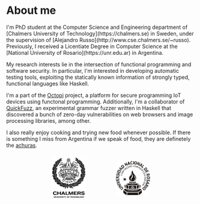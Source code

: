 # About me

<div class="justified">
I'm PhD student at the Computer Science and Engineering department of [Chalmers
University of Technology](https://chalmers.se) in Sweden, under the supervision
of [Alejandro Russo](http://www.cse.chalmers.se/~russo). Previously, I received
a Licentiate Degree in Computer Science at the [National University of
Rosario](https://unr.edu.ar) in Argentina.

My research interests lie in the intersection of functional programming and
software security. In particular, I'm interested in developing automatic testing
tools, exploiting the statically known information of strongly typed, functional
languages like Haskell.

I'm a part of the [Octopi](https://octopi.chalmers.se) project, a platform for
secure programming IoT devices using functonal programming. Additionally, I'm a
collaborator of [QuickFuzz](http://quickfuzz.org), an experimental grammar
fuzzer written in Haskell that discovered a bunch of zero-day vulnerabilities on
web browsers and image processing libraries, among other.

I also really enjoy cooking and trying new food whenever possible. If there is
something I miss from Argentina if we speak of food, they are definetely the
[achuras](../assets/img/achuras.jpg).
</div>

<div style="text-align: center;">
<img src="../assets/img/chalmers_logo.png" width="18%" height="18%" align="center" hspace=40px vspace=10px /><img src="../assets/img/unr_logo.png" width="18%" height="18%" align="center" hspace=40px vspace=10px />
</div>
